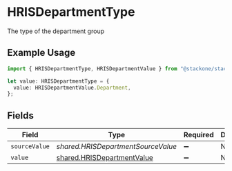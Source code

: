 # HRISDepartmentType

The type of the department group

## Example Usage

```typescript
import { HRISDepartmentType, HRISDepartmentValue } from "@stackone/stackone-client-ts/sdk/models/shared";

let value: HRISDepartmentType = {
  value: HRISDepartmentValue.Department,
};
```

## Fields

| Field                                                                           | Type                                                                            | Required                                                                        | Description                                                                     | Example                                                                         |
| ------------------------------------------------------------------------------- | ------------------------------------------------------------------------------- | ------------------------------------------------------------------------------- | ------------------------------------------------------------------------------- | ------------------------------------------------------------------------------- |
| `sourceValue`                                                                   | *shared.HRISDepartmentSourceValue*                                              | :heavy_minus_sign:                                                              | N/A                                                                             |                                                                                 |
| `value`                                                                         | [shared.HRISDepartmentValue](../../../sdk/models/shared/hrisdepartmentvalue.md) | :heavy_minus_sign:                                                              | N/A                                                                             | department                                                                      |